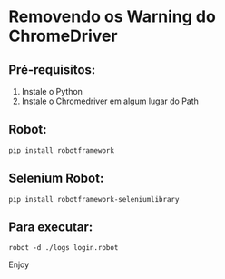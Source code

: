 # Removendo os Warning do ChromeDriver

## Pré-requisitos:

1) Instale o Python
2) Instale o Chromedriver em algum lugar do Path

## Robot:

`
pip install robotframework
`

## Selenium Robot:

`
pip install robotframework-seleniumlibrary
`

## Para executar:

`
robot -d ./logs login.robot
`

Enjoy


